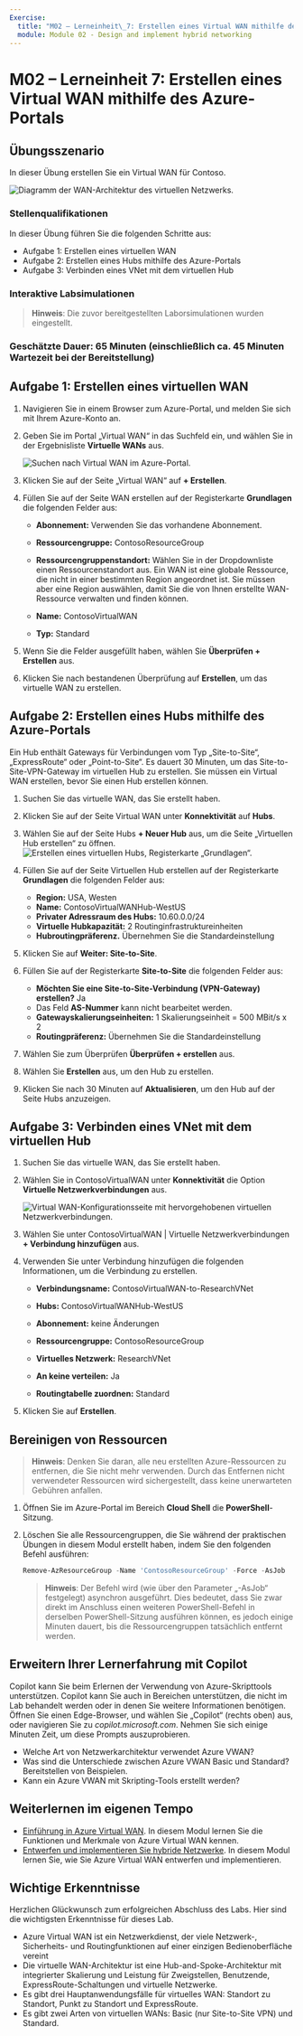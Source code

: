 ```yaml
---
Exercise:
  title: "M02 – Lerneinheit\_7: Erstellen eines Virtual WAN mithilfe des Azure-Portals"
  module: Module 02 - Design and implement hybrid networking
---
```


# M02 – Lerneinheit 7: Erstellen eines Virtual WAN mithilfe des Azure-Portals

## Übungsszenario

In dieser Übung erstellen Sie ein Virtual WAN für Contoso.

![Diagramm der WAN-Architektur des virtuellen Netzwerks.](../media/7-exercise-create-virtual-wan-by-using-azure-portal.png)

### Stellenqualifikationen
In dieser Übung führen Sie die folgenden Schritte aus:

+ Aufgabe 1: Erstellen eines virtuellen WAN
+ Aufgabe 2: Erstellen eines Hubs mithilfe des Azure-Portals
+ Aufgabe 3: Verbinden eines VNet mit dem virtuellen Hub

### Interaktive Labsimulationen

>**Hinweis**: Die zuvor bereitgestellten Laborsimulationen wurden eingestellt.
>
### Geschätzte Dauer: 65 Minuten (einschließlich ca. 45 Minuten Wartezeit bei der Bereitstellung)

## Aufgabe 1: Erstellen eines virtuellen WAN

1. Navigieren Sie in einem Browser zum Azure-Portal, und melden Sie sich mit Ihrem Azure-Konto an.

1. Geben Sie im Portal „Virtual WAN“ in das Suchfeld ein, und wählen Sie in der Ergebnisliste **Virtuelle WANs** aus.

   ![Suchen nach Virtual WAN im Azure-Portal.](../media/search-for-virtual-wan.png)

1. Klicken Sie auf der Seite „Virtual WAN“ auf **+ Erstellen**.

1. Füllen Sie auf der Seite WAN erstellen auf der Registerkarte **Grundlagen** die folgenden Felder aus:

   + **Abonnement:** Verwenden Sie das vorhandene Abonnement.

   + **Ressourcengruppe:** ContosoResourceGroup

   + **Ressourcengruppenstandort:** Wählen Sie in der Dropdownliste einen Ressourcenstandort aus. Ein WAN ist eine globale Ressource, die nicht in einer bestimmten Region angeordnet ist. Sie müssen aber eine Region auswählen, damit Sie die von Ihnen erstellte WAN-Ressource verwalten und finden können.

   + **Name:** ContosoVirtualWAN

   + **Typ:** Standard

1. Wenn Sie die Felder ausgefüllt haben, wählen Sie **Überprüfen + Erstellen** aus.

1. Klicken Sie nach bestandenen Überprüfung auf **Erstellen**, um das virtuelle WAN zu erstellen.

## Aufgabe 2: Erstellen eines Hubs mithilfe des Azure-Portals

Ein Hub enthält Gateways für Verbindungen vom Typ „Site-to-Site“, „ExpressRoute“ oder „Point-to-Site“. Es dauert 30 Minuten, um das Site-to-Site-VPN-Gateway im virtuellen Hub zu erstellen. Sie müssen ein Virtual WAN erstellen, bevor Sie einen Hub erstellen können.

1. Suchen Sie das virtuelle WAN, das Sie erstellt haben.
   
1. Klicken Sie auf der Seite Virtual WAN unter **Konnektivität** auf **Hubs**.

1. Wählen Sie auf der Seite Hubs **+ Neuer Hub** aus, um die Seite „Virtuellen Hub erstellen“ zu öffnen.
   ![Erstellen eines virtuellen Hubs, Registerkarte „Grundlagen“.](../media/create-vwan-hub.png)

1. Füllen Sie auf der Seite Virtuellen Hub erstellen auf der Registerkarte **Grundlagen** die folgenden Felder aus:
   + **Region:** USA, Westen
   + **Name:** ContosoVirtualWANHub-WestUS
   + **Privater Adressraum des Hubs:** 10.60.0.0/24
   + **Virtuelle Hubkapazität:** 2 Routinginfrastruktureinheiten
   + **Hubroutingpräferenz.** Übernehmen Sie die Standardeinstellung

1. Klicken Sie auf **Weiter: Site-to-Site**.

1. Füllen Sie auf der Registerkarte **Site-to-Site** die folgenden Felder aus:
   + **Möchten Sie eine Site-to-Site-Verbindung (VPN-Gateway) erstellen?** Ja
   + Das Feld **AS-Nummer** kann nicht bearbeitet werden.
   + **Gatewayskalierungseinheiten:** 1 Skalierungseinheit = 500 MBit/s x 2
   + **Routingpräferenz:** Übernehmen Sie die Standardeinstellung

1. Wählen Sie zum Überprüfen **Überprüfen + erstellen** aus.

1. Wählen Sie **Erstellen** aus, um den Hub zu erstellen.

1. Klicken Sie nach 30 Minuten auf **Aktualisieren**, um den Hub auf der Seite Hubs anzuzeigen.

## Aufgabe 3: Verbinden eines VNet mit dem virtuellen Hub

1. Suchen Sie das virtuelle WAN, das Sie erstellt haben.

1. Wählen Sie in ContosoVirtualWAN unter **Konnektivität** die Option **Virtuelle Netzwerkverbindungen** aus.

   ![Virtual WAN-Konfigurationsseite mit hervorgehobenen virtuellen Netzwerkverbindungen.](../media/connect-vnet-to-virtual-hub.png)

1. Wählen Sie unter ContosoVirtualWAN | Virtuelle Netzwerkverbindungen **+ Verbindung hinzufügen** aus.

1. Verwenden Sie unter Verbindung hinzufügen die folgenden Informationen, um die Verbindung zu erstellen.

   + **Verbindungsname:** ContosoVirtualWAN-to-ResearchVNet

   + **Hubs:** ContosoVirtualWANHub-WestUS

   + **Abonnement:** keine Änderungen

   + **Ressourcengruppe:** ContosoResourceGroup

   + **Virtuelles Netzwerk:** ResearchVNet

   + **An keine verteilen:** Ja

   + **Routingtabelle zuordnen:** Standard

1. Klicken Sie auf **Erstellen**.

## Bereinigen von Ressourcen

   >**Hinweis**: Denken Sie daran, alle neu erstellten Azure-Ressourcen zu entfernen, die Sie nicht mehr verwenden. Durch das Entfernen nicht verwendeter Ressourcen wird sichergestellt, dass keine unerwarteten Gebühren anfallen.

1. Öffnen Sie im Azure-Portal im Bereich **Cloud Shell** die **PowerShell**-Sitzung.

1. Löschen Sie alle Ressourcengruppen, die Sie während der praktischen Übungen in diesem Modul erstellt haben, indem Sie den folgenden Befehl ausführen:

   ```powershell
   Remove-AzResourceGroup -Name 'ContosoResourceGroup' -Force -AsJob
   ```

   >**Hinweis**: Der Befehl wird (wie über den Parameter „-AsJob“ festgelegt) asynchron ausgeführt. Dies bedeutet, dass Sie zwar direkt im Anschluss einen weiteren PowerShell-Befehl in derselben PowerShell-Sitzung ausführen können, es jedoch einige Minuten dauert, bis die Ressourcengruppen tatsächlich entfernt werden.

## Erweitern Ihrer Lernerfahrung mit Copilot

Copilot kann Sie beim Erlernen der Verwendung von Azure-Skripttools unterstützen. Copilot kann Sie auch in Bereichen unterstützen, die nicht im Lab behandelt werden oder in denen Sie weitere Informationen benötigen. Öffnen Sie einen Edge-Browser, und wählen Sie „Copilot“ (rechts oben) aus, oder navigieren Sie zu *copilot.microsoft.com*. Nehmen Sie sich einige Minuten Zeit, um diese Prompts auszuprobieren.
+ Welche Art von Netzwerkarchitektur verwendet Azure VWAN?
+ Was sind die Unterschiede zwischen Azure VWAN Basic und Standard? Bereitstellen von Beispielen.
+ Kann ein Azure VWAN mit Skripting-Tools erstellt werden?

## Weiterlernen im eigenen Tempo

+ [Einführung in Azure Virtual WAN](https://learn.microsoft.com/training/modules/introduction-azure-virtual-wan/). In diesem Modul lernen Sie die Funktionen und Merkmale von Azure Virtual WAN kennen. 
+ [Entwerfen und implementieren Sie hybride Netzwerke](https://learn.microsoft.com/training/modules/design-implement-hybrid-networking/). In diesem Modul lernen Sie, wie Sie Azure Virtual WAN entwerfen und implementieren.

## Wichtige Erkenntnisse

Herzlichen Glückwunsch zum erfolgreichen Abschluss des Labs. Hier sind die wichtigsten Erkenntnisse für dieses Lab. 

+ Azure Virtual WAN ist ein Netzwerkdienst, der viele Netzwerk-, Sicherheits- und Routingfunktionen auf einer einzigen Bedienoberfläche vereint
+ Die virtuelle WAN-Architektur ist eine Hub-and-Spoke-Architektur mit integrierter Skalierung und Leistung für Zweigstellen, Benutzende, ExpressRoute-Schaltungen und virtuelle Netzwerke.
+ Es gibt drei Hauptanwendungsfälle für virtuelles WAN: Standort zu Standort, Punkt zu Standort und ExpressRoute. 
+ Es gibt zwei Arten von virtuellen WANs: Basic (nur Site-to-Site VPN) und Standard.









